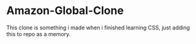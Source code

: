 # Amazon-Global-Clone
This clone is something i made when i finished learning CSS, just adding this to repo as a memory.
